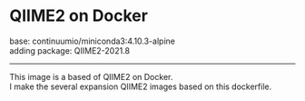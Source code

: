 # QIIME2 on Docker
base: continuumio/miniconda3:4.10.3-alpine  
adding package: QIIME2-2021.8  

---

This image is a based of QIIME2 on Docker.  
I make the several expansion QIIME2 images based on this dockerfile.  
